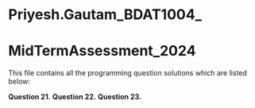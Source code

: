 # Priyesh.Gautam_BDAT1004_
# MidTermAssessment_2024

This file contains all the programming question solutions which are listed below:

**Question 21.**
**Question 22.**
**Question 23.**
